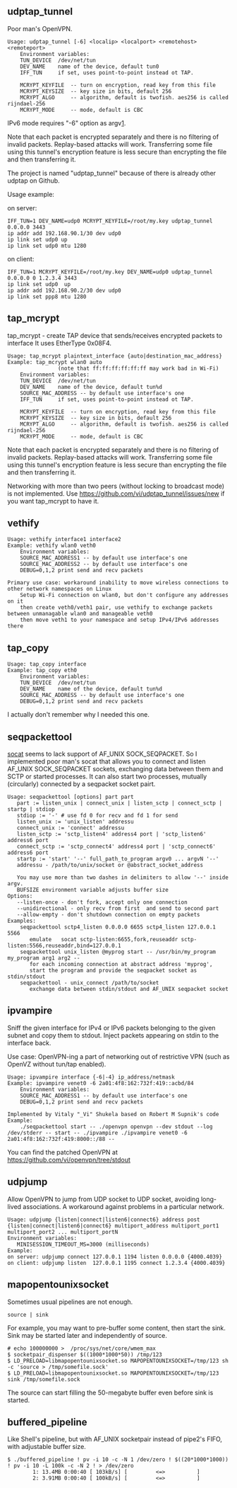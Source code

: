 udptap_tunnel
---

Poor man's OpenVPN.

```
Usage: udptap_tunnel [-6] <localip> <localport> <remotehost> <remoteport>
    Environment variables:
    TUN_DEVICE  /dev/net/tun
    DEV_NAME    name of the device, default tun0
    IFF_TUN     if set, uses point-to-point instead ot TAP.
    
    MCRYPT_KEYFILE  -- turn on encryption, read key from this file
    MCRYPT_KEYSIZE  -- key size in bits, default 256
    MCRYPT_ALGO     -- algorithm, default is twofish. aes256 is called rijndael-256
    MCRYPT_MODE     -- mode, default is CBC
```

IPv6 mode requires "-6" option as argv[1].


Note that each packet is encrypted separately and there is no filtering of invalid packets. Replay-based attacks will work.
Transferring some file using this tunnel's encryption feature is less secure than encrypting the file and then transferring it.

The project is named "udptap_tunnel" because of there is already other udptap on Github.

Usage example:

on server:

    IFF_TUN=1 DEV_NAME=udp0 MCRYPT_KEYFILE=/root/my.key udptap_tunnel 0.0.0.0 3443
    ip addr add 192.168.90.1/30 dev udp0
    ip link set udp0 up
    ip link set udp0 mtu 1280

on client:

    IFF_TUN=1 MCRYPT_KEYFILE=/root/my.key DEV_NAME=udp0 udptap_tunnel 0.0.0.0 0 1.2.3.4 3443
    ip link set udp0  up
    ip addr add 192.168.90.2/30 dev udp0
    ip link set ppp8 mtu 1280


tap_mcrypt
---

tap_mcrypt - create TAP device that sends/receives encrypted packets to interface
It uses EtherType 0x08F4.

```
Usage: tap_mcrypt plaintext_interface {auto|destination_mac_address}
Example: tap_mcrypt wlan0 auto
                (note that ff:ff:ff:ff:ff:ff may work bad in Wi-Fi)
    Environment variables:
    TUN_DEVICE  /dev/net/tun
    DEV_NAME    name of the device, default tun%d
    SOURCE_MAC_ADDRESS -- by default use interface's one
    IFF_TUN     if set, uses point-to-point instead ot TAP.
    
    MCRYPT_KEYFILE  -- turn on encryption, read key from this file
    MCRYPT_KEYSIZE  -- key size in bits, default 256
    MCRYPT_ALGO     -- algorithm, default is twofish. aes256 is called rijndael-256
    MCRYPT_MODE     -- mode, default is CBC
```


Note that each packet is encrypted separately and there is no filtering of invalid packets. Replay-based attacks will work.
Transferring some file using this tunnel's encryption feature is less secure than encrypting the file and then transferring it.

Networking with more than two peers (without locking to broadcast mode) is not implemented. 
Use https://github.com/vi/udptap_tunnel/issues/new if you want tap_mcrypt to have it.

vethify
---
```
Usage: vethify interface1 interface2
Example: vethify wlan0 veth0
    Environment variables:
    SOURCE_MAC_ADDRESS1 -- by default use interface's one
    SOURCE_MAC_ADDRESS2 -- by default use interface's one
    DEBUG=0,1,2 print send and recv packets
    
Primary use case: workaround inability to move wireless connections to other network namespaces on Linux
    Setup Wi-Fi connection on wlan0, but don't configure any addresses on it
    then create veth0/veth1 pair, use vethify to exchange packets between unmanagable wlan0 and manageable veth0
    then move veth1 to your namespace and setup IPv4/IPv6 addresses there
```

tap_copy
---
```
Usage: tap_copy interface
Example: tap_copy eth0
    Environment variables:
    TUN_DEVICE  /dev/net/tun
    DEV_NAME    name of the device, default tun%d
    SOURCE_MAC_ADDRESS -- by default use interface's one
    DEBUG=0,1,2 print send and recv packets
```

I actually don't remember why I needed this one.


seqpackettool
---

[socat][1] seems to lack support of AF_UNIX SOCK_SEQPACKET. So I implemented poor man's socat that allows you to connect and listen AF_UNIX SOCK_SEQPACKET sockets, exchanging data between them and SCTP or started processes. It can also start two processes, mutually (circularly) connected by a seqpacket socket pairt.

```
Usage: seqpackettool [options] part part
   part := listen_unix | connect_unix | listen_sctp | connect_sctp | startp | stdiop
   stdiop := '-' # use fd 0 for recv and fd 1 for send
   listen_unix := 'unix_listen' addressu
   connect_unix := 'connect' addressu
   listen_sctp := 'sctp_listen4' address4 port | 'sctp_listen6' address6 port
   connect_sctp := 'sctp_connect4' address4 port | 'sctp_connect6' address6 port
   startp := 'start' '--' full_path_to_program argv0 ... argvN '--'
   addressu - /path/to/unix/socket or @abstract_socket_address
   
   You may use more than two dashes in delimiters to allow '--' inside argv.
   BUFSIZE environment variable adjusts buffer size
Options:
   --listen-once - don't fork, accept only one connection
   --unidirectional - only recv from first  and send to second part
   --allow-empty - don't shutdown connection on empty packets
Examples:
    seqpackettool sctp4_listen 0.0.0.0 6655 sctp4_listen 127.0.0.1 5566
       emulate   socat sctp-listen:6655,fork,reuseaddr sctp-listen:5566,reuseaddr,bind=127.0.0.1
    seqpackettool unix_listen @myprog start -- /usr/bin/my_program my_program arg1 arg2 --
       for each incoming connection at abstract address 'myprog',
       start the program and provide the seqpacket socket as stdin/stdout
    seqpackettool - unix_connect /path/to/socket
       exchange data between stdin/stdout and AF_UNIX seqpacket socket
```
[1]:http://www.dest-unreach.org/socat/

ipvampire
---

Sniff the given interface for IPv4 or IPv6 packets belonging to the given subnet and copy them to stdout.
Inject packets appearing on stdin to the interface back.

Use case: OpenVPN-ing a part of networking out of restrictive VPN (such as OpenVZ without tun/tap enabled).

```
Usage: ipvampire interface {-6|-4} ip_address/netmask
Example: ipvampire venet0 -6 2a01:4f8:162:732f:419::acbd/84
    Environment variables:
    SOURCE_MAC_ADDRESS1 -- by default use interface's one
    DEBUG=0,1,2 print send and recv packets
    
Implemented by Vitaly "_Vi" Shukela based on Robert M Supnik's code
Example:
    ./seqpackettool start -- ./openvpn openvpn --dev stdout --log /dev/stderr -- start -- ./ipvampire ./ipvampire venet0 -6 2a01:4f8:162:732f:419:8000::/88 --
```

You can find the patched OpenVPN at https://github.com/vi/openvpn/tree/stdout


udpjump
---

Allow OpenVPN to jump from UDP socket to UDP socket, avoiding long-lived associations.
A workaround against problems in a particular network.

```
Usage: udpjump {listen|connect|listen6|connect6} address post {listen|connect|listen6|connect6} multiport_address multiport_port1 multiport_port2 ... multiport_portN
Environment variables:
   MINISESSION_TIMEOUT_MS=3000 (milliseconds)
Example:
on server: udpjump connect 127.0.0.1 1194 listen 0.0.0.0 {4000.4039}
on client: udpjump listen  127.0.0.1 1195 connect 1.2.3.4 {4000.4039}
```

mapopentounixsocket
---

Sometimes usual pipelines are not enough. 

```
source | sink
```

For example, you may want to pre-buffer some content, then start the sink. Sink may be started later and independently of source.

```
# echo 100000000 >  /proc/sys/net/core/wmem_max
$ socketpair_dispenser $((1000*1000*50)) /tmp/123
$ LD_PRELOAD=libmapopentounixsocket.so MAPOPENTOUNIXSOCKET=/tmp/123 sh -c 'source > /tmp/somefile.sock'
$ LD_PRELOAD=libmapopentounixsocket.so MAPOPENTOUNIXSOCKET=/tmp/123 sink /tmp/somefile.sock
```

The source can start filling the 50-megabyte buffer even before sink is started.


buffered_pipeline
---

Like Shell's pipeline, but with AF_UNIX socketpair instead of pipe2's FIFO, with adjustable buffer size.


```
$ ./buffered_pipeline ! pv -i 10 -c -N 1 /dev/zero ! $((20*1000*1000)) ! pv -i 10 -L 100k -c -N 2 ! > /dev/zero
        1: 13.4MB 0:00:40 [ 103kB/s] [         <=>          ]
        2: 3.91MB 0:00:40 [ 100kB/s] [         <=>          ]

```
